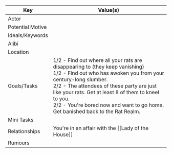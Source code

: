 | Key              | Value(s)                                                                                                                                                                                                                                                                                                                                    |
| ---------------- | ------------------------------------------------------------------------------------------------------------------------------------------------------------------------------------------------------------------------------------------------------------------------------------------------------------------------------------------- |
| Actor            |                                                                                                                                                                                                                                                                                                                                             |
| Potential Motive |                                                                                                                                                                                                                                                                                                                                             |
| Ideals/Keywords  |                                                                                                                                                                                                                                                                                                                                             |
| Alibi            |                                                                                                                                                                                                                                                                                                                                             |
| Location         |                                                                                                                                                                                                                                                                                                                                             |
| Goals/Tasks      | 1/2 - Find out where all your rats are disappearing to (they keep vanishing)<br>1/2 - Find out who has awoken you from your century-long slumber.<br>2/2 - The attendees of these party are just like your rats. Get at least 8 of them to kneel to you.<br>2/2 - You're bored now and want to go home. Get banished back to the Rat Realm. |
| Mini Tasks       |                                                                                                                                                                                                                                                                                                                                             |
| Relationships    | You're in an affair with the [[Lady of the House]]                                                                                                                                                                                                                                                                                          |
| Rumours          |                                                                                                                                                                                                                                                                                                                                             |